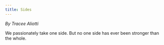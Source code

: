 ```yaml
---
title: Sides
---
```


_By Tracee Aliotti_

We passionately take one side. But no one side has ever been stronger than the whole.
